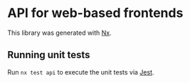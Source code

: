 # API for web-based frontends

This library was generated with [Nx](https://nx.dev).

## Running unit tests

Run `nx test api` to execute the unit tests via [Jest](https://jestjs.io).
